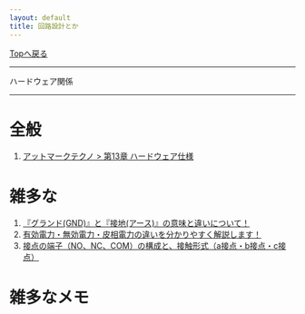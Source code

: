 ```yaml
---
layout: default
title: 回路設計とか
---
```

<!-- ---------------------------------------------------------------------------------------------------- -->
<!-- ヘッダ部 -->
<div class="column-one">
<!-- ---------------------------------------------------------------------------------------------------- -->

  [Topへ戻る](../index.md)

  --------------------------------------------------------------------------
  ハードウェア関係

  --------------------------------------------------------------------------
</div>

<!-- ---------------------------------------------------------------------------------------------------- -->
<!-- セクション -->
<div class="column-one">
<!-- ---------------------------------------------------------------------------------------------------- -->

# 全般
  <!-- left--------------------------------- -->
  <div class="column-left">

  1. <a href="https://manual.atmark-techno.com/armadillo-eva-1500/armadillo-eva-1500_product_manual_ja-1.1.0/ch13.html" target="_blank">アットマークテクノ > 第13章 ハードウェア仕様</a>	


  </div>
  <!-- right--------------------------------- -->
  <div class="column-right">

  </div>
</div>



<!-- ---------------------------------------------------------------------------------------------------- -->
<!-- セクション -->
<div class="column-one">
<!-- ---------------------------------------------------------------------------------------------------- -->

  # 雑多な
  <!-- left--------------------------------- -->
  <div class="column-left">
  </div>

  1. <a href="https://detail-infomation.com/ground-and-earth/" target="_blank">『グランド(GND)』と『接地(アース)』の意味と違いについて！</a>	
  1. <a href="https://detail-infomation.com/difference-of-power/" target="_blank">有効電力・無効電力・皮相電力の違いを分かりやすく解説します！</a>	
  1. <a href="https://faq.fa.omron.co.jp/tech/s/article/faq04785" target="_blank">接点の端子（NO、NC、COM）の構成と、接触形式（a接点・b接点・c接点）</a>	
  <!-- right--------------------------------- -->
  <div class="column-right">
  </div>
</div>




<!-- ---------------------------------------------------------------------------------------------------- -->
<!-- セクション -->
<div class="column-one">
<!-- ---------------------------------------------------------------------------------------------------- -->

  # 雑多なメモ
  <!-- left--------------------------------- -->
  <div class="column-left">
  </div>
  </div>
  <!-- right--------------------------------- -->
  <div class="column-right">
  </div>
</div>
